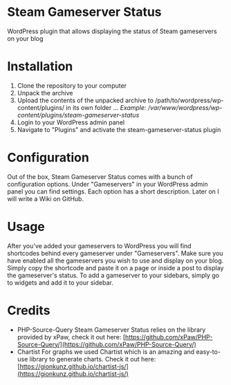 # Steam Gameserver Status
WordPress plugin that allows displaying the status of Steam gameservers on your blog

# Installation
1. Clone the repository to your computer
2. Unpack the archive
3. Upload the contents of the unpacked archive to /path/to/wordpress/wp-content/plugins/ in its own folder
... *Example: /var/www/wordpress/wp-content/plugins/steam-gameserver-status*
4. Login to your WordPress admin panel
5. Navigate to "Plugins" and activate the steam-gameserver-status plugin

# Configuration
Out of the box, Steam Gameserver Status comes with a bunch of configuration options. Under "Gameservers" in your WordPress admin panel you can find settings. Each option has a short description. Later on I will write a Wiki on GitHub.

# Usage
After you've added your gameservers to WordPress you will find shortcodes behind every gameserver under "Gameservers". Make sure you have enabled all the gameservers you wish to use and display on your blog. Simply copy the shortcode and paste it on a page or inside a post to display the gameserver's status. To add a gameserver to your sidebars, simply go to widgets and add it to your sidebar.

# Credits
* PHP-Source-Query
  Steam Gameserver Status relies on the library provided by xPaw, check it out here: [https://github.com/xPaw/PHP-Source-Query/](https://github.com/xPaw/PHP-Source-Query/)
* Chartist
  For graphs we used Chartist which is an amazing and easy-to-use library to generate charts. Check it out here:  [https://gionkunz.github.io/chartist-js/](https://gionkunz.github.io/chartist-js/)
